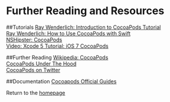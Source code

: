 # Further Reading and Resources

##Tutorials
[Ray Wenderlich: Introduction to CocoaPods Tutorial](http://www.raywenderlich.com/64546/introduction-to-cocoapods-2)  
[Ray Wenderlich: How to Use CocoaPods with Swift](http://www.raywenderlich.com/97014/use-cocoapods-with-swift)  
[NSHipster: CocoaPods](http://nshipster.com/cocoapods/)  
[Video: Xcode 5 Tutorial: iOS 7 CocoaPods](https://www.youtube.com/watch?v=9_FbAlq2g9o)

##Further Reading
[Wikipedia: CocoaPods](https://en.wikipedia.org/wiki/CocoaPods)  
[CocoaPods Under The Hood](https://www.objc.io/issues/6-build-tools/cocoapods-under-the-hood/)  
[CocoaPods on Twitter](https://twitter.com/cocoapods)

##Documentation
[Cocoapods Official Guides](https://guides.cocoapods.org)

Return to the [homepage](README.md)
